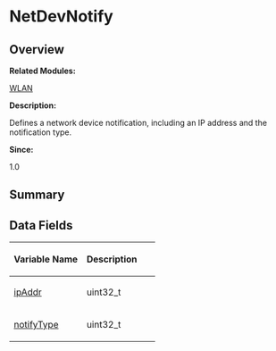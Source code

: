 # NetDevNotify<a name="ZH-CN_TOPIC_0000001055518098"></a>

## **Overview**<a name="section1676068784093531"></a>

**Related Modules:**

[WLAN](WLAN.md)

**Description:**

Defines a network device notification, including an IP address and the notification type. 

**Since:**

1.0

## **Summary**<a name="section1830006903093531"></a>

## Data Fields<a name="pub-attribs"></a>

<a name="table1666364891093531"></a>
<table><thead align="left"><tr id="row1661801483093531"><th class="cellrowborder" valign="top" width="50%" id="mcps1.1.3.1.1"><p id="p365117099093531"><a name="p365117099093531"></a><a name="p365117099093531"></a>Variable Name</p>
</th>
<th class="cellrowborder" valign="top" width="50%" id="mcps1.1.3.1.2"><p id="p254682007093531"><a name="p254682007093531"></a><a name="p254682007093531"></a>Description</p>
</th>
</tr>
</thead>
<tbody><tr id="row1061748373093531"><td class="cellrowborder" valign="top" width="50%" headers="mcps1.1.3.1.1 "><p id="p1638224741093531"><a name="p1638224741093531"></a><a name="p1638224741093531"></a><a href="WLAN.md#ga814742f62c24ff2895a18ad157df4874">ipAddr</a></p>
</td>
<td class="cellrowborder" valign="top" width="50%" headers="mcps1.1.3.1.2 "><p id="p825925341093531"><a name="p825925341093531"></a><a name="p825925341093531"></a>uint32_t&nbsp;</p>
</td>
</tr>
<tr id="row1855355133093531"><td class="cellrowborder" valign="top" width="50%" headers="mcps1.1.3.1.1 "><p id="p265301333093531"><a name="p265301333093531"></a><a name="p265301333093531"></a><a href="WLAN.md#ga5b652685d8841c46872427b87507f4e7">notifyType</a></p>
</td>
<td class="cellrowborder" valign="top" width="50%" headers="mcps1.1.3.1.2 "><p id="p268663077093531"><a name="p268663077093531"></a><a name="p268663077093531"></a>uint32_t&nbsp;</p>
</td>
</tr>
</tbody>
</table>

